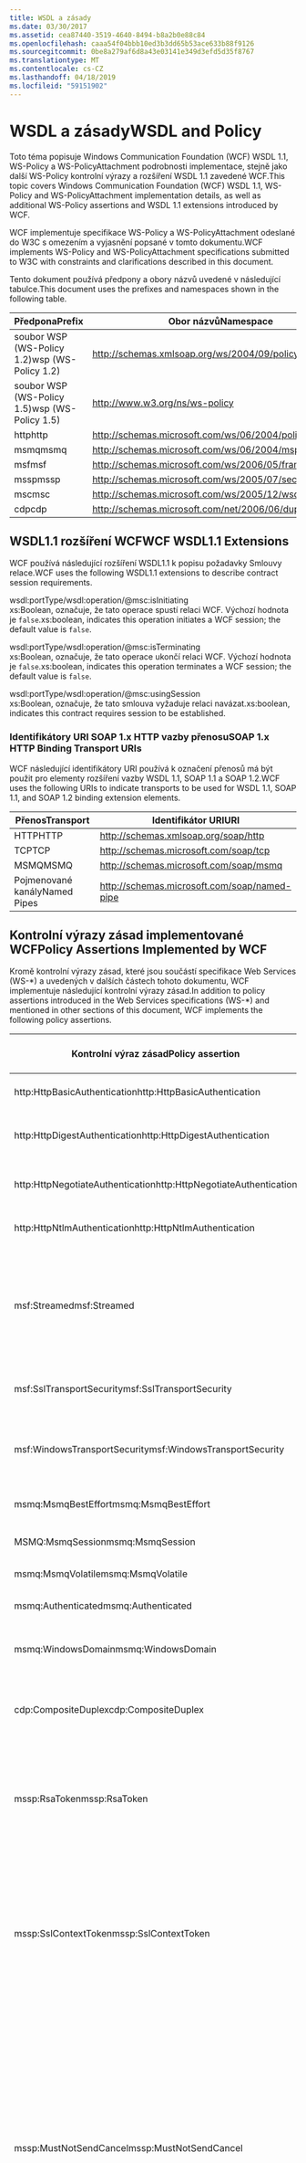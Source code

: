 ```yaml
---
title: WSDL a zásady
ms.date: 03/30/2017
ms.assetid: cea87440-3519-4640-8494-b8a2b0e88c84
ms.openlocfilehash: caaa54f04bbb10ed3b3dd65b53ace633b88f9126
ms.sourcegitcommit: 0be8a279af6d8a43e03141e349d3efd5d35f8767
ms.translationtype: MT
ms.contentlocale: cs-CZ
ms.lasthandoff: 04/18/2019
ms.locfileid: "59151902"
---
```

# <a name="wsdl-and-policy"></a><span data-ttu-id="16d88-102">WSDL a zásady</span><span class="sxs-lookup"><span data-stu-id="16d88-102">WSDL and Policy</span></span>
<span data-ttu-id="16d88-103">Toto téma popisuje Windows Communication Foundation (WCF) WSDL 1.1, WS-Policy a WS-PolicyAttachment podrobnosti implementace, stejně jako další WS-Policy kontrolní výrazy a rozšíření WSDL 1.1 zavedené WCF.</span><span class="sxs-lookup"><span data-stu-id="16d88-103">This topic covers Windows Communication Foundation (WCF) WSDL 1.1, WS-Policy and WS-PolicyAttachment implementation details, as well as additional WS-Policy assertions and WSDL 1.1 extensions introduced by WCF.</span></span>  
  
 <span data-ttu-id="16d88-104">WCF implementuje specifikace WS-Policy a WS-PolicyAttachment odeslané do W3C s omezením a vyjasnění popsané v tomto dokumentu.</span><span class="sxs-lookup"><span data-stu-id="16d88-104">WCF implements WS-Policy and WS-PolicyAttachment specifications submitted to W3C with constraints and clarifications described in this document.</span></span>  
  
 <span data-ttu-id="16d88-105">Tento dokument používá předpony a obory názvů uvedené v následující tabulce.</span><span class="sxs-lookup"><span data-stu-id="16d88-105">This document uses the prefixes and namespaces shown in the following table.</span></span>  
  
|<span data-ttu-id="16d88-106">Předpona</span><span class="sxs-lookup"><span data-stu-id="16d88-106">Prefix</span></span>|<span data-ttu-id="16d88-107">Obor názvů</span><span class="sxs-lookup"><span data-stu-id="16d88-107">Namespace</span></span>|  
|------------|---------------|  
|<span data-ttu-id="16d88-108">soubor WSP (WS-Policy 1.2)</span><span class="sxs-lookup"><span data-stu-id="16d88-108">wsp (WS-Policy 1.2)</span></span>|http://schemas.xmlsoap.org/ws/2004/09/policy|  
|<span data-ttu-id="16d88-109">soubor WSP (WS-Policy 1.5)</span><span class="sxs-lookup"><span data-stu-id="16d88-109">wsp (WS-Policy 1.5)</span></span>|http://www.w3.org/ns/ws-policy|  
|<span data-ttu-id="16d88-110">http</span><span class="sxs-lookup"><span data-stu-id="16d88-110">http</span></span>|http://schemas.microsoft.com/ws/06/2004/policy/http|  
|<span data-ttu-id="16d88-111">msmq</span><span class="sxs-lookup"><span data-stu-id="16d88-111">msmq</span></span>|http://schemas.microsoft.com/ws/06/2004/mspolicy/msmq|  
|<span data-ttu-id="16d88-112">msf</span><span class="sxs-lookup"><span data-stu-id="16d88-112">msf</span></span>|http://schemas.microsoft.com/ws/2006/05/framing/policy|  
|<span data-ttu-id="16d88-113">mssp</span><span class="sxs-lookup"><span data-stu-id="16d88-113">mssp</span></span>|http://schemas.microsoft.com/ws/2005/07/securitypolicy|  
|<span data-ttu-id="16d88-114">msc</span><span class="sxs-lookup"><span data-stu-id="16d88-114">msc</span></span>|http://schemas.microsoft.com/ws/2005/12/wsdl/contract|  
|<span data-ttu-id="16d88-115">cdp</span><span class="sxs-lookup"><span data-stu-id="16d88-115">cdp</span></span>|http://schemas.microsoft.com/net/2006/06/duplex|  
  
## <a name="wcf-wsdl11-extensions"></a><span data-ttu-id="16d88-116">WSDL1.1 rozšíření WCF</span><span class="sxs-lookup"><span data-stu-id="16d88-116">WCF WSDL1.1 Extensions</span></span>  
 <span data-ttu-id="16d88-117">WCF používá následující rozšíření WSDL1.1 k popisu požadavky Smlouvy relace.</span><span class="sxs-lookup"><span data-stu-id="16d88-117">WCF uses the following WSDL1.1 extensions to describe contract session requirements.</span></span>  
  
 wsdl:portType/wsdl:operation/@msc:isInitiating  
 <span data-ttu-id="16d88-118">xs:Boolean, označuje, že tato operace spustí relaci WCF. Výchozí hodnota je `false`.</span><span class="sxs-lookup"><span data-stu-id="16d88-118">xs:boolean, indicates this operation initiates a WCF session; the default value is `false`.</span></span>  
  
 wsdl:portType/wsdl:operation/@msc:isTerminating  
 <span data-ttu-id="16d88-119">xs:Boolean, označuje, že tato operace ukončí relaci WCF. Výchozí hodnota je `false`.</span><span class="sxs-lookup"><span data-stu-id="16d88-119">xs:boolean, indicates this operation terminates a WCF session; the default value is `false`.</span></span>  
  
 wsdl:portType/wsdl:operation/@msc:usingSession  
 <span data-ttu-id="16d88-120">xs:Boolean, označuje, že tato smlouva vyžaduje relaci navázat.</span><span class="sxs-lookup"><span data-stu-id="16d88-120">xs:boolean, indicates this contract requires session to be established.</span></span>  
  
### <a name="soap-1x-http-binding-transport-uris"></a><span data-ttu-id="16d88-121">Identifikátory URI SOAP 1.x HTTP vazby přenosu</span><span class="sxs-lookup"><span data-stu-id="16d88-121">SOAP 1.x HTTP Binding Transport URIs</span></span>  
 <span data-ttu-id="16d88-122">WCF následující identifikátory URI používá k označení přenosů má být použit pro elementy rozšíření vazby WSDL 1.1, SOAP 1.1 a SOAP 1.2.</span><span class="sxs-lookup"><span data-stu-id="16d88-122">WCF uses the following URIs to indicate transports to be used for WSDL 1.1, SOAP 1.1, and SOAP 1.2 binding extension elements.</span></span>  
  
|<span data-ttu-id="16d88-123">Přenos</span><span class="sxs-lookup"><span data-stu-id="16d88-123">Transport</span></span>|<span data-ttu-id="16d88-124">Identifikátor URI</span><span class="sxs-lookup"><span data-stu-id="16d88-124">URI</span></span>|  
|---------------|---------|  
|<span data-ttu-id="16d88-125">HTTP</span><span class="sxs-lookup"><span data-stu-id="16d88-125">HTTP</span></span>|http://schemas.xmlsoap.org/soap/http|  
|<span data-ttu-id="16d88-126">TCP</span><span class="sxs-lookup"><span data-stu-id="16d88-126">TCP</span></span>|http://schemas.microsoft.com/soap/tcp|  
|<span data-ttu-id="16d88-127">MSMQ</span><span class="sxs-lookup"><span data-stu-id="16d88-127">MSMQ</span></span>|http://schemas.microsoft.com/soap/msmq|  
|<span data-ttu-id="16d88-128">Pojmenované kanály</span><span class="sxs-lookup"><span data-stu-id="16d88-128">Named Pipes</span></span>|http://schemas.microsoft.com/soap/named-pipe|  
  
## <a name="policy-assertions-implemented-by-wcf"></a><span data-ttu-id="16d88-129">Kontrolní výrazy zásad implementované WCF</span><span class="sxs-lookup"><span data-stu-id="16d88-129">Policy Assertions Implemented by WCF</span></span>  
 <span data-ttu-id="16d88-130">Kromě kontrolní výrazy zásad, které jsou součástí specifikace Web Services (WS-\*) a uvedených v dalších částech tohoto dokumentu, WCF implementuje následující kontrolní výrazy zásad.</span><span class="sxs-lookup"><span data-stu-id="16d88-130">In addition to policy assertions introduced in the Web Services specifications (WS-\*) and mentioned in other sections of this document, WCF implements the following policy assertions.</span></span>  
  
|<span data-ttu-id="16d88-131">Kontrolní výraz zásad</span><span class="sxs-lookup"><span data-stu-id="16d88-131">Policy assertion</span></span>|<span data-ttu-id="16d88-132">Předmět zásad</span><span class="sxs-lookup"><span data-stu-id="16d88-132">Policy subject</span></span>|<span data-ttu-id="16d88-133">Popis</span><span class="sxs-lookup"><span data-stu-id="16d88-133">Description</span></span>|  
|----------------------|--------------------|-----------------|  
|<span data-ttu-id="16d88-134">http:HttpBasicAuthentication</span><span class="sxs-lookup"><span data-stu-id="16d88-134">http:HttpBasicAuthentication</span></span>|<span data-ttu-id="16d88-135">Koncový bod</span><span class="sxs-lookup"><span data-stu-id="16d88-135">Endpoint</span></span>|<span data-ttu-id="16d88-136">Koncový bod používá HTTP Basic Authentication.</span><span class="sxs-lookup"><span data-stu-id="16d88-136">Endpoint uses HTTP Basic Authentication.</span></span>|  
|<span data-ttu-id="16d88-137">http:HttpDigestAuthentication</span><span class="sxs-lookup"><span data-stu-id="16d88-137">http:HttpDigestAuthentication</span></span>|<span data-ttu-id="16d88-138">Koncový bod</span><span class="sxs-lookup"><span data-stu-id="16d88-138">Endpoint</span></span>|<span data-ttu-id="16d88-139">Koncový bod používá ověřování pomocí protokolu HTTP Digest.</span><span class="sxs-lookup"><span data-stu-id="16d88-139">Endpoint uses HTTP Digest Authentication.</span></span>|  
|<span data-ttu-id="16d88-140">http:HttpNegotiateAuthentication</span><span class="sxs-lookup"><span data-stu-id="16d88-140">http:HttpNegotiateAuthentication</span></span>|<span data-ttu-id="16d88-141">Koncový bod</span><span class="sxs-lookup"><span data-stu-id="16d88-141">Endpoint</span></span>|<span data-ttu-id="16d88-142">Koncový bod používá ověřování vyjednávání protokolu HTTP.</span><span class="sxs-lookup"><span data-stu-id="16d88-142">Endpoint uses HTTP Negotiate Authentication.</span></span>|  
|<span data-ttu-id="16d88-143">http:HttpNtlmAuthentication</span><span class="sxs-lookup"><span data-stu-id="16d88-143">http:HttpNtlmAuthentication</span></span>|<span data-ttu-id="16d88-144">Koncový bod</span><span class="sxs-lookup"><span data-stu-id="16d88-144">Endpoint</span></span>|<span data-ttu-id="16d88-145">Koncový bod používá ověřování protokolem NTLM HTTP.</span><span class="sxs-lookup"><span data-stu-id="16d88-145">Endpoint uses HTTP NTLM Authentication.</span></span>|  
|<span data-ttu-id="16d88-146">msf:Streamed</span><span class="sxs-lookup"><span data-stu-id="16d88-146">msf:Streamed</span></span>|<span data-ttu-id="16d88-147">Koncový bod</span><span class="sxs-lookup"><span data-stu-id="16d88-147">Endpoint</span></span>|<span data-ttu-id="16d88-148">Koncový bod používá rámce datový proud zprávy.</span><span class="sxs-lookup"><span data-stu-id="16d88-148">Endpoint uses streamed message framing.</span></span> <span data-ttu-id="16d88-149">Tento kontrolní výraz se používá s protokolem rámce zpráv poskytuje pro přenosy, jako je například TCP a pojmenované kanály.</span><span class="sxs-lookup"><span data-stu-id="16d88-149">This assertion is used with the Message Framing protocol provided for transports such as TCP, and named pipes.</span></span>|  
|<span data-ttu-id="16d88-150">msf:SslTransportSecurity</span><span class="sxs-lookup"><span data-stu-id="16d88-150">msf:SslTransportSecurity</span></span>|<span data-ttu-id="16d88-151">Koncový bod</span><span class="sxs-lookup"><span data-stu-id="16d88-151">Endpoint</span></span>|<span data-ttu-id="16d88-152">Koncový bod používá zabezpečení přenosové vrstvy (TLS) s rámce zpráv.</span><span class="sxs-lookup"><span data-stu-id="16d88-152">Endpoint uses transport-layer security (TLS) with message framing.</span></span>|  
|<span data-ttu-id="16d88-153">msf:WindowsTransportSecurity</span><span class="sxs-lookup"><span data-stu-id="16d88-153">msf:WindowsTransportSecurity</span></span>|<span data-ttu-id="16d88-154">Koncový bod</span><span class="sxs-lookup"><span data-stu-id="16d88-154">Endpoint</span></span>|<span data-ttu-id="16d88-155">Koncový bod používá zprostředkovatel zabezpečení vyjednávání (SPNEGO) s rámce zpráv.</span><span class="sxs-lookup"><span data-stu-id="16d88-155">Endpoint uses Security Provider Negotiation (SPNEGO) with message framing.</span></span>|  
|<span data-ttu-id="16d88-156">msmq:MsmqBestEffort</span><span class="sxs-lookup"><span data-stu-id="16d88-156">msmq:MsmqBestEffort</span></span>|<span data-ttu-id="16d88-157">Koncový bod</span><span class="sxs-lookup"><span data-stu-id="16d88-157">Endpoint</span></span>|<span data-ttu-id="16d88-158">Služby MSMQ s best effort zárukami.</span><span class="sxs-lookup"><span data-stu-id="16d88-158">MSMQ with best-effort guarantees.</span></span>|  
|<span data-ttu-id="16d88-159">MSMQ:MsmqSession</span><span class="sxs-lookup"><span data-stu-id="16d88-159">msmq:MsmqSession</span></span>|<span data-ttu-id="16d88-160">Koncový bod</span><span class="sxs-lookup"><span data-stu-id="16d88-160">Endpoint</span></span>|<span data-ttu-id="16d88-161">Zaručuje služby MSMQ s relací.</span><span class="sxs-lookup"><span data-stu-id="16d88-161">MSMQ with Session guarantees.</span></span>|  
|<span data-ttu-id="16d88-162">msmq:MsmqVolatile</span><span class="sxs-lookup"><span data-stu-id="16d88-162">msmq:MsmqVolatile</span></span>|<span data-ttu-id="16d88-163">Koncový bod</span><span class="sxs-lookup"><span data-stu-id="16d88-163">Endpoint</span></span>|<span data-ttu-id="16d88-164">Volatile služby MSMQ.</span><span class="sxs-lookup"><span data-stu-id="16d88-164">MSMQ Volatile.</span></span>|  
|<span data-ttu-id="16d88-165">msmq:Authenticated</span><span class="sxs-lookup"><span data-stu-id="16d88-165">msmq:Authenticated</span></span>|<span data-ttu-id="16d88-166">Koncový bod</span><span class="sxs-lookup"><span data-stu-id="16d88-166">Endpoint</span></span>|<span data-ttu-id="16d88-167">Ověřování se používá u přenosu služby MSMQ.</span><span class="sxs-lookup"><span data-stu-id="16d88-167">Authentication is used with MSMQ transport.</span></span>|  
|<span data-ttu-id="16d88-168">msmq:WindowsDomain</span><span class="sxs-lookup"><span data-stu-id="16d88-168">msmq:WindowsDomain</span></span>|<span data-ttu-id="16d88-169">Koncový bod</span><span class="sxs-lookup"><span data-stu-id="16d88-169">Endpoint</span></span>|<span data-ttu-id="16d88-170">Ověřování v doméně Windows používaný službou MSMQ.</span><span class="sxs-lookup"><span data-stu-id="16d88-170">MSMQ uses Windows Domain authentication.</span></span>|  
|<span data-ttu-id="16d88-171">cdp:CompositeDuplex</span><span class="sxs-lookup"><span data-stu-id="16d88-171">cdp:CompositeDuplex</span></span>|<span data-ttu-id="16d88-172">Koncový bod</span><span class="sxs-lookup"><span data-stu-id="16d88-172">Endpoint</span></span>|<span data-ttu-id="16d88-173">Koncový bod používá dvě samostatné opačný přenosové připojení pro ani výstupní zprávy.</span><span class="sxs-lookup"><span data-stu-id="16d88-173">Endpoint uses two separate converse transport connections for in and out messages.</span></span>|  
|<span data-ttu-id="16d88-174">mssp:RsaToken</span><span class="sxs-lookup"><span data-stu-id="16d88-174">mssp:RsaToken</span></span>|<span data-ttu-id="16d88-175">Vnořené</span><span class="sxs-lookup"><span data-stu-id="16d88-175">Nested</span></span>|<span data-ttu-id="16d88-176">Výraz klíče tokenu RSA.</span><span class="sxs-lookup"><span data-stu-id="16d88-176">RSA key token assertion.</span></span> <span data-ttu-id="16d88-177">Tento požadavek obvykle splněn serializovat přímo jako součást informací o klíči v podporujícími podpis klíčem RSA.</span><span class="sxs-lookup"><span data-stu-id="16d88-177">This requirement is typically satisfied by an RSA key serialized directly as part of the key information in an endorsing signature.</span></span>|  
|<span data-ttu-id="16d88-178">mssp:SslContextToken</span><span class="sxs-lookup"><span data-stu-id="16d88-178">mssp:SslContextToken</span></span>|<span data-ttu-id="16d88-179">Vnořené</span><span class="sxs-lookup"><span data-stu-id="16d88-179">Nested</span></span>|<span data-ttu-id="16d88-180">Vyžaduje použít SecurityContextToken pomocí binární TLS handshake pomocí WS-Trust.</span><span class="sxs-lookup"><span data-stu-id="16d88-180">Requires that a SecurityContextToken obtained using binary TLS handshake using WS-Trust be used.</span></span> <span data-ttu-id="16d88-181">Vnořené výrazy zahrnují: sp:RequireDerivedKeys, mssp:MustNotSendCancel, mssp:RequireClientCertificate.</span><span class="sxs-lookup"><span data-stu-id="16d88-181">Nested assertions include: sp:RequireDerivedKeys, mssp:MustNotSendCancel, mssp:RequireClientCertificate.</span></span>|  
|<span data-ttu-id="16d88-182">mssp:MustNotSendCancel</span><span class="sxs-lookup"><span data-stu-id="16d88-182">mssp:MustNotSendCancel</span></span>|<span data-ttu-id="16d88-183">Vnořené</span><span class="sxs-lookup"><span data-stu-id="16d88-183">Nested</span></span>|<span data-ttu-id="16d88-184">Určuje, že žádost o token zabezpečení (RVNÍ) požádat o zprávy [WS-Trust] zrušit vazbu [WS-Trust, WS-SC] požadavek neposílali na vydavatele dané SecurityContextToken.</span><span class="sxs-lookup"><span data-stu-id="16d88-184">Specifies a requirement that a request security token (RST) request messages [WS-Trust] using the Cancel binding [WS-Trust, WS-SC] not be sent to the issuer of a given SecurityContextToken.</span></span> <span data-ttu-id="16d88-185">Pokud tento kontrolní výraz je k dispozici, nesmí tyto zprávy žádosti odeslané na vydavatele.</span><span class="sxs-lookup"><span data-stu-id="16d88-185">If this assertion is present, then such request messages must not be sent to the issuer.</span></span> <span data-ttu-id="16d88-186">Pokud tento kontrolní výraz není k dispozici, můžete takové žádosti o zprávy odeslané na vydavatele.</span><span class="sxs-lookup"><span data-stu-id="16d88-186">If this assertion is not present, then such request messages can be sent to the issuer.</span></span>|  
|<span data-ttu-id="16d88-187">mssp:RequireClientCertificate</span><span class="sxs-lookup"><span data-stu-id="16d88-187">mssp:RequireClientCertificate</span></span>|<span data-ttu-id="16d88-188">Vnořené</span><span class="sxs-lookup"><span data-stu-id="16d88-188">Nested</span></span>|<span data-ttu-id="16d88-189">Tento volitelný prvek určuje požadavek na klientský certifikát, který se poskytuje jako součást TLSNEGO protokolu.</span><span class="sxs-lookup"><span data-stu-id="16d88-189">This optional element specifies a requirement for a client certificate to be provided as part of the TLSNEGO protocol.</span></span> <span data-ttu-id="16d88-190">Pokud tento kontrolní výraz je k dispozici, musí být zadaná klientský certifikát.</span><span class="sxs-lookup"><span data-stu-id="16d88-190">If this assertion is present, then a client certificate must be provided.</span></span> <span data-ttu-id="16d88-191">Pokud tento kontrolní výraz není k dispozici, nesmí být zadaná klientský certifikát.</span><span class="sxs-lookup"><span data-stu-id="16d88-191">If this assertion is not present, then a client certificate must not be provided.</span></span> <span data-ttu-id="16d88-192">Tento kontrolní výraz se nesmí používat mimo mssp:SslContextToken.</span><span class="sxs-lookup"><span data-stu-id="16d88-192">This assertion must not be used outside of mssp:SslContextToken.</span></span>|  
  
## <a name="see-also"></a><span data-ttu-id="16d88-193">Viz také:</span><span class="sxs-lookup"><span data-stu-id="16d88-193">See also</span></span>

- [<span data-ttu-id="16d88-194">Vlastní publikování WSDL</span><span class="sxs-lookup"><span data-stu-id="16d88-194">Custom WSDL Publication</span></span>](../../../../docs/framework/wcf/samples/custom-wsdl-publication.md)
- [<span data-ttu-id="16d88-195">Postupy: Export vlastního WSDL</span><span class="sxs-lookup"><span data-stu-id="16d88-195">How to: Export Custom WSDL</span></span>](../../../../docs/framework/wcf/extending/how-to-export-custom-wsdl.md)
- [<span data-ttu-id="16d88-196">Postupy: Import vlastního WSDL</span><span class="sxs-lookup"><span data-stu-id="16d88-196">How to: Import Custom WSDL</span></span>](../../../../docs/framework/wcf/extending/how-to-import-custom-wsdl.md)
